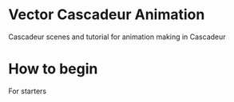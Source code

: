 # Vector Cascadeur Animation
Cascadeur scenes and tutorial for animation making in Cascadeur

# How to begin
For starters


